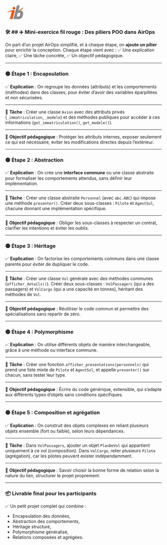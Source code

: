 ![Logo](images\logo.png)


### 🛠 ## ✈️ Mini-exercice fil rouge : Des piliers POO dans AirOps

On part d’un projet AirOps simplifié, et à chaque étape, on **ajoute un pilier** pour enrichir la conception.
Chaque étape vient avec :
✅ Une explication claire,
✅ Une tâche concrète,
✅ Un objectif pédagogique.

---

### 🟡 **Étape 1 : Encapsulation**

✅ **Explication** :
On regroupe les données (attributs) et les comportements (méthodes) dans des classes, pour éviter d’avoir des variables éparpillées et non sécurisées.

---

🔧 **Tâche** :
Créer une classe `Avion` avec des attributs privés (`_immatriculation`, `_modele`) et des méthodes publiques pour accéder à ces informations (`get_immatriculation()`, `get_modele()`).

---

🎯 **Objectif pédagogique** :
Protéger les attributs internes, exposer seulement ce qui est nécessaire, éviter les modifications directes depuis l’extérieur.

---

### 🟡 **Étape 2 : Abstraction**

✅ **Explication** :
On crée une **interface commune** ou une classe abstraite pour formaliser les comportements attendus, sans définir leur implémentation.

---

🔧 **Tâche** :
Créer une classe abstraite `Personnel` (avec `abc.ABC`) qui impose une méthode `presenter()`.
Créer deux sous-classes : `Pilote` et `AgentSol`, chacune donnant une implémentation spécifique.

---

🎯 **Objectif pédagogique** :
Obliger les sous-classes à respecter un contrat, clarifier les intentions et éviter les oublis.

---

### 🟡 **Étape 3 : Héritage**

✅ **Explication** :
On factorise les comportements communs dans une classe parente pour éviter de dupliquer le code.

---

🔧 **Tâche** :
Créer une classe `Vol` générale avec des méthodes communes (`afficher_details()`).
Créer deux sous-classes : `VolPassagers` (qui a des passagers) et `VolCargo` (qui a une capacité en tonnes), héritant des méthodes de `Vol`.

---

🎯 **Objectif pédagogique** :
Réutiliser le code commun et permettre des spécialisations sans repartir de zéro.

---

### 🟡 **Étape 4 : Polymorphisme**

✅ **Explication** :
On utilise différents objets de manière interchangeable, grâce à une méthode ou interface commune.

---

🔧 **Tâche** :
Créer une fonction `afficher_presentations(personnels)` qui prend une liste mixte de `Pilote` et `AgentSol`, et appelle `presenter()` sur chacun, sans tester leur type.

---

🎯 **Objectif pédagogique** :
Écrire du code générique, extensible, qui s’adapte aux différents types d’objets sans conditions spécifiques.

---

### 🟡 **Étape 5 : Composition et agrégation**

✅ **Explication** :
On construit des objets complexes en reliant plusieurs objets ensemble (fort ou faible), selon leurs dépendances.

---

🔧 **Tâche** :
Dans `VolPassagers`, ajouter un objet `PlanDeVol` qui appartient uniquement à ce vol (composition).
Dans `VolCargo`, relier plusieurs `Pilote` (agrégation), car les pilotes peuvent exister indépendamment.

---

🎯 **Objectif pédagogique** :
Savoir choisir la bonne forme de relation selon la nature du lien, structurer le projet proprement.

---

### 📦 **Livrable final pour les participants**

✅ Un petit projet complet qui combine :

* Encapsulation des données,
* Abstraction des comportements,
* Héritage structuré,
* Polymorphisme généralisé,
* Relations composées et agrégées.
